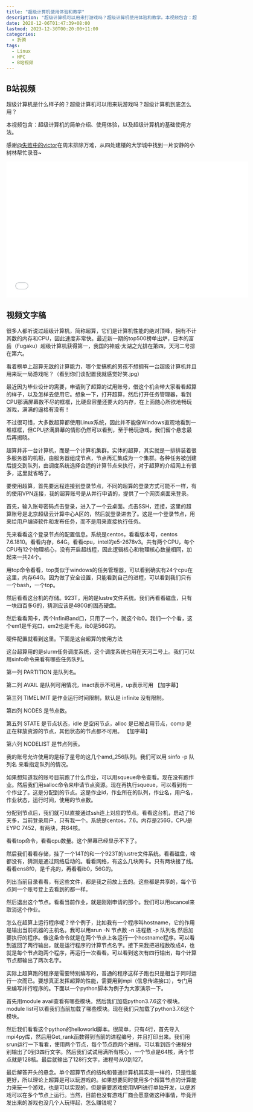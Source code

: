 ```yaml
---
title: "超级计算机使用体验和教学"
description: "超级计算机可以用来打游戏吗？超级计算机使用体验和教学。本视频包含：超级计算机的简单介绍、使用体验，以及超级计算机的基础使用方法。"
date: 2020-12-06T01:47:39+08:00
lastmod: 2023-12-30T00:20:00+11:00
categories:
  - 折腾
tags:
  - Linux
  - HPC
  - B站视频
---
```


## B站视频

超级计算机是什么样子的？超级计算机可以用来玩游戏吗？超级计算机到底怎么用？

本视频包含：超级计算机的简单介绍、使用体验，以及超级计算机的基础使用方法。

感谢[@失败中的victor](https://space.bilibili.com/1913582)在周末排除万难，从四处建楼的大学城中找到一片安静的小树林帮忙录音~

<iframe style="height:360px;width:640px" src="//player.bilibili.com/player.html?aid=800543927&bvid=BV1fy4y1q7zb&cid=263311357&page=1&autoplay=0" scrolling="no" border="0" frameborder="no" framespacing="0" allowfullscreen="true"> </iframe>

## 视频文字稿

很多人都听说过超级计算机，简称超算，它们是计算机性能的绝对顶峰，拥有不计其数的内存和CPU，因此速度非常快。最近新一期的top500榜单出炉，日本的富岳（Fugaku）超级计算机获得第一，我国的神威·太湖之光排在第四，天河二号排在第六。

看着榜单上超算无敌的计算能力，哪个爱搞机的男孩不想拥有一台超级计算机并且用来玩一局游戏呢？（看到你们谈配置我就感觉好笑.jpg）

最近因为毕业设计的需要，申请到了超算的试用账号，借这个机会带大家看看超算的样子，以及怎样去使用它。想象一下，打开超算，然后打开任务管理器，看到CPU那满屏幕数不尽的框框，比硬盘容量还要大的内存，在上面随心所欲地畅玩游戏，满满的逼格有没有！

不过很可惜，大多数超算都使用Linux系统，因此并不能像Windows直观地看到一堆框框，但CPU挤满屏幕的情形仍然可以看到，至于畅玩游戏，我们留个悬念最后再揭晓。

超算并非一台计算机，而是一个计算机集群。实体的超算，其实就是一排排装着很多服务器的机柜，由服务器组成节点，节点再汇集成为一个集群。各种任务被创建后提交到队列，由调度系统选择合适的计算节点来执行，对于超算的介绍网上有很多，这里就省略了。

要使用超算，首先要远程连接到登录节点，不同的超算的登录方式可能不一样，有的使用VPN连接，我的超算账号是从并行申请的，提供了一个网页桌面来登录。

首先，输入账号密码点击登录，进入了一个云桌面。点击SSH，连接，这里的超算账号是北京超级云计算中心A区的，然后就登录进去了。这是一个登录节点，用来给用户编译软件和发布任务，而不是用来直接执行任务。

先来看看这个登录节点的配置信息。系统是centos，看看版本号，centos 7.6.1810。看看内存，64G。看看cpu，intel的e5-2678v3。共有两个CPU，每个CPU有12个物理核心，没有开启超线程，因此逻辑核心和物理核心数量相同，加起来一共24个。

用top命令看看，top类似于windows的任务管理器，可以看到确实有24个cpu在这里，内存64G。因为做了安全设置，只能看到自己的进程，可以看到我们只有一个bash，一个top。

然后看看这台机的存储。923T，用的是lustre文件系统。我们再看看磁盘，只有一块四百多G的，猜测应该是480G的固态硬盘。

然后看看网卡，两个InfiniBand口，只用了一个，就这个ib0。我们一个个看，这个em1是千兆口，em2也是千兆，ib0是56G的。

硬件配置就看到这里。下面是这台超算的使用方法

这台超算用的是slurm任务调度系统，这个调度系统也用在天河二号上。我们可以用sinfo命令来看有哪些任务队列。

第一列 PARTITION 是队列名。

第二列 AVAIL 是队列可用情况，inact表示不可用，up表示可用 【加字幕】

第三列 TIMELIMIT 是作业运行时间限制，默认是 infinite 没有限制。

第四列 NODES 是节点数。

第五列 STATE 是节点状态，idle 是空闲节点，alloc 是已被占用节点，comp 是正在释放资源的节点，其他状态的节点都不可用。 【加字幕】

第六列 NODELIST 是节点列表。

我的账号允许使用的是标了星号的这几个amd_256队列。我们可以用 sinfo -p 队列名 来看指定队列的情况。

如果想知道我的账号目前跑了什么作业，可以用squeue命令查看。现在没有跑作业。然后我们用salloc命令来申请节点资源。现在再执行squeue，可以看到有一个作业了。这是分配到的节点。这是作业id，作业所在的队列，作业名，用户名，作业状态，运行时间，使用的节点数。

分配到节点后，我们就可以直接通过ssh连上对应的节点。看看这台机，启动了16天多，当前登录用户，只有我一个。系统是centos，7.6。内存是256G，CPU是EYPC 7452，有两块，共64核。

看看top命令，看看cpu数量。这个屏幕已经显示不下了。

然后我们看看存储，挂了一个14T的和一个923T的lustre文件系统。看看磁盘，啥都没有，猜测是通过网络启动的。看看网络，有这么几块网卡。只有两块接了线。看看ens8f0，是千兆的，再看看ib0，56G的。

列出当前目录看看，有这些文件，都是我之前放上去的。这些都是共享的，每个节点同一个账号登上去看到的都一样。

然后退出这个节点。看看当前作业，就是刚刚申请的那个。我们可以用scancel来取消这个作业。

怎么在超算上运行程序呢？举个例子，比如我有一个程序叫hostname，它的作用是输出当前机器的主机名。我可以用srun -N 节点数 -n 进程数 -p 队列名 然后加要执行的程序。像这条命令就是在两个节点上各运行一个hostname程序。可以看到返回了两行输出，就是运行程序的计算节点名字。接下来我把进程数改成4，也就是每个节点跑两个程序，再运行一次看看。可以看到这次有四行输出，每个计算节点都输出了两次名字。

实际上超算跑的程序是需要特别编写的，普通的程序这样子跑也只是相当于同时运行一次而已。要想真正发挥超算的性能，需要用到mpi（信息传递接口），专门用来编写并行程序的。下面以一个python脚本为例子为大家演示一下。

首先用module avail查看有哪些模块。然后我们加载python3.7.6这个模块。module list可以看我们当前加载了哪些模块。现在我们只加载了python3.7.6这个模块。

然后我们看看这个python的helloworld脚本。很简单，只有4行，首先导入mpi4py库，然后用Get_rank函数得到当前的进程编号，并且打印出来。我们用srun运行一下看看，使用两个节点，每个节点跑两个进程。可以看到四个进程分别输出了0到3四行文字。然后我们试试用满所有核心，一个节点是64核，两个节点就是128核。最后就输出了128行文字，进程号从0到127。

最后解答开头的悬念。单个超算节点的结构和普通计算机其实是一样的，只是性能更好，所以理论上超算是可以玩游戏的。如果想要同时使用多个超算节点的计算能力来玩一个游戏，也是可以实现的，但是需要游戏使用MPI进行单独开发，以便游戏可以在多个节点上运行。当然，目前也没有游戏厂商会愿意做这种事情，毕竟开发出来的游戏也没几个人玩得起，怎么赚钱呢？
